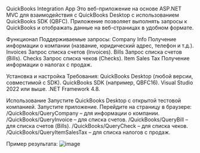 QuickBooks Integration App
Это веб-приложение на основе ASP.NET MVC для взаимодействия с QuickBooks Desktop с использованием QuickBooks SDK (QBFC). Приложение позволяет выполнять запросы к QuickBooks и отображать данные на веб-страницах в удобном формате.

Функционал
Поддерживаемые запросы:
Company Info
Получение информации о компании (название, юридический адрес, телефон и т.д.).
Invoices
Запрос списка счетов (Invoices).
Bills
Запрос списка счетов (Bills).
Checks
Запрос списка чеков (Checks).
Item Sales Tax
Получение информации о налогах с продаж.

Установка и настройка
Требования:
QuickBooks Desktop (любой версии, совместимой с SDK).
QuickBooks SDK (например, QBFC16).
Visual Studio 2022 или выше.
.NET Framework 4.8.

Использование
Запустите QuickBooks Desktop с открытой тестовой компанией.
Запустите приложение.
Перейдите на страницу в браузере:
/QuickBooks/QueryCompany – для информации о компании.
/QuickBooks/QueryInvoice – для списка счетов.
/QuickBooks/QueryBill – для списка счетов (Bills).
/QuickBooks/QueryCheck – для списка чеков.
/QuickBooks/QueryItemSalesTax – для списка налогов с продаж.

Пример результата:
![image](https://github.com/user-attachments/assets/94dff429-153c-4cb1-842f-cd2c81dc14db)
